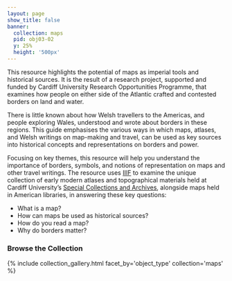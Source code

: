 ```yaml
---
layout: page
show_title: false
banner:
  collection: maps
  pid: obj03-02
  y: 25%
  height: '500px'
---
```

This resource highlights the potential of maps as imperial tools and historical sources. It is the result of a research project, supported and funded by Cardiff University Research Opportunities Programme, that examines how people on either side of the Atlantic crafted and contested borders on land and water.  

There is little known about how Welsh travellers to the Americas, and people exploring Wales, understood and wrote about borders in these regions. This guide emphasises the various ways in which maps, atlases, and Welsh writings on map-making and travel, can be used as key sources into historical concepts and representations on borders and power.  

Focusing on key themes, this resource will help you understand the importance of borders, symbols, and notions of representation on maps and other travel writings. The resource uses [IIIF](https://iiif.io) to examine the unique collection of early modern atlases and topographical materials held at Cardiff University’s [Special Collections and Archives](https://www.cardiff.ac.uk/special-collections), alongside maps held in American libraries, in answering these key questions: 

- What is a map? 
- How can maps be used as historical sources? 
- How do you read a map? 
- Why do borders matter? 

### Browse the Collection

{% include collection_gallery.html facet_by='object_type' collection='maps' %}
